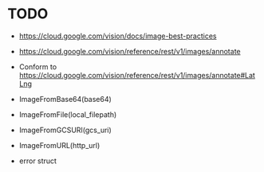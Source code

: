 # TODO

+ https://cloud.google.com/vision/docs/image-best-practices
+ https://cloud.google.com/vision/reference/rest/v1/images/annotate

+ Conform to https://cloud.google.com/vision/reference/rest/v1/images/annotate#LatLng

+ ImageFromBase64(base64)
+ ImageFromFile(local_filepath)
+ ImageFromGCSURI(gcs_uri)
+ ImageFromURL(http_url)

+ error struct
